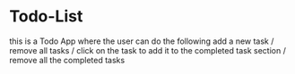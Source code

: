 # Todo-List
 this is a Todo App where the user can do the following add a new task / remove all tasks / click on the task to add it to the completed task section / remove all the completed tasks
